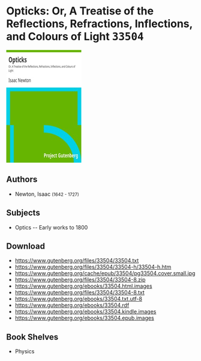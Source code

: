 # Opticks: Or, A Treatise of the Reflections, Refractions, Inflections, and Colours of Light <kbd>33504</kbd>

![](./cover.medium.jpg "")

## Authors


 - Newton, Isaac <small>(1642 - 1727)</small>

## Subjects


 - Optics -- Early works to 1800

## Download


 - https://www.gutenberg.org/files/33504/33504.txt
 - https://www.gutenberg.org/files/33504/33504-h/33504-h.htm
 - https://www.gutenberg.org/cache/epub/33504/pg33504.cover.small.jpg
 - https://www.gutenberg.org/files/33504/33504-8.zip
 - https://www.gutenberg.org/ebooks/33504.html.images
 - https://www.gutenberg.org/files/33504/33504-8.txt
 - https://www.gutenberg.org/ebooks/33504.txt.utf-8
 - https://www.gutenberg.org/ebooks/33504.rdf
 - https://www.gutenberg.org/ebooks/33504.kindle.images
 - https://www.gutenberg.org/ebooks/33504.epub.images

## Book Shelves


 - Physics
